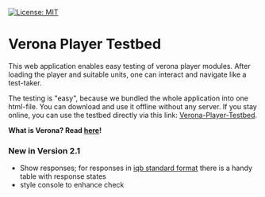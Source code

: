 [![License: MIT](https://img.shields.io/badge/License-MIT-yellow.svg)](https://opensource.org/licenses/MIT)

# Verona Player Testbed

This web application enables easy testing of verona player modules. After loading the player and suitable units, one can interact and navigate like a test-taker. 

The testing is "easy", because we bundled the whole application into one html-file. You can download and use it offline without any server. If you stay online, you can use the testbed directly via this link: [Verona-Player-Testbed](https://iqb-berlin.github.io/verona-player-testbed).

**What is Verona? Read [here](https://verona-interfaces.github.io)!**

### New in Version 2.1

* Show responses; for responses in [iqb standard format](https://github.com/iqb-berlin/verona-data-specifications/blob/main/responses/manual_iqb-standard.md) there is a handy table with response states
* style console to enhance check 
